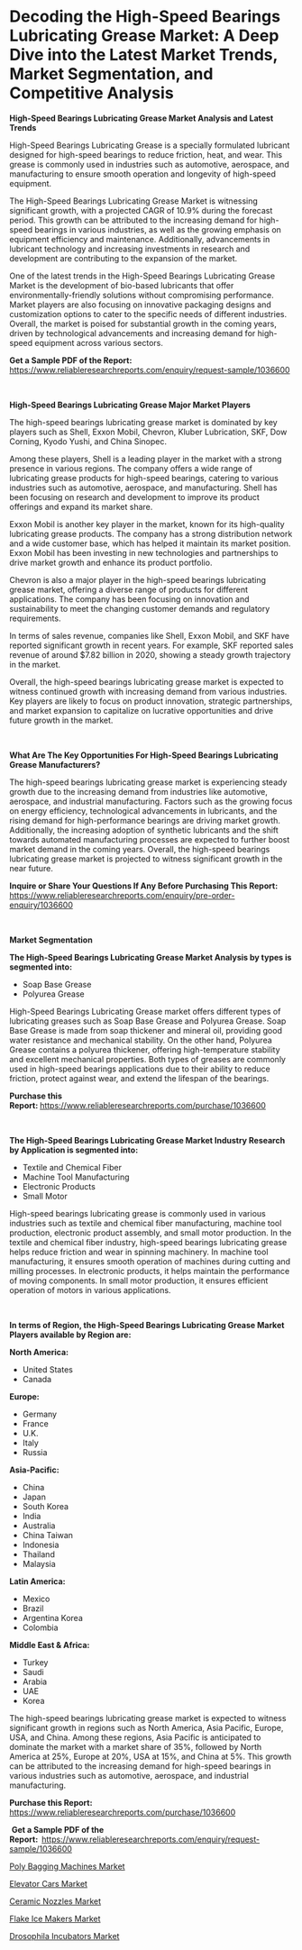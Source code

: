 <p><h1>Decoding the High-Speed Bearings Lubricating Grease Market: A Deep Dive into the Latest Market Trends, Market Segmentation, and Competitive Analysis</h1></p><p><strong>High-Speed Bearings Lubricating Grease Market Analysis and Latest Trends</strong></p>
<p><p>High-Speed Bearings Lubricating Grease is a specially formulated lubricant designed for high-speed bearings to reduce friction, heat, and wear. This grease is commonly used in industries such as automotive, aerospace, and manufacturing to ensure smooth operation and longevity of high-speed equipment.</p><p>The High-Speed Bearings Lubricating Grease Market is witnessing significant growth, with a projected CAGR of 10.9% during the forecast period. This growth can be attributed to the increasing demand for high-speed bearings in various industries, as well as the growing emphasis on equipment efficiency and maintenance. Additionally, advancements in lubricant technology and increasing investments in research and development are contributing to the expansion of the market.</p><p>One of the latest trends in the High-Speed Bearings Lubricating Grease Market is the development of bio-based lubricants that offer environmentally-friendly solutions without compromising performance. Market players are also focusing on innovative packaging designs and customization options to cater to the specific needs of different industries. Overall, the market is poised for substantial growth in the coming years, driven by technological advancements and increasing demand for high-speed equipment across various sectors.</p></p>
<p><strong>Get a Sample PDF of the Report:&nbsp;</strong> <a href="https://www.reliableresearchreports.com/enquiry/request-sample/1036600">https://www.reliableresearchreports.com/enquiry/request-sample/1036600</a></p>
<p>&nbsp;</p>
<p><strong>High-Speed Bearings Lubricating Grease Major Market Players</strong></p>
<p><p>The high-speed bearings lubricating grease market is dominated by key players such as Shell, Exxon Mobil, Chevron, Kluber Lubrication, SKF, Dow Corning, Kyodo Yushi, and China Sinopec.</p><p>Among these players, Shell is a leading player in the market with a strong presence in various regions. The company offers a wide range of lubricating grease products for high-speed bearings, catering to various industries such as automotive, aerospace, and manufacturing. Shell has been focusing on research and development to improve its product offerings and expand its market share.</p><p>Exxon Mobil is another key player in the market, known for its high-quality lubricating grease products. The company has a strong distribution network and a wide customer base, which has helped it maintain its market position. Exxon Mobil has been investing in new technologies and partnerships to drive market growth and enhance its product portfolio.</p><p>Chevron is also a major player in the high-speed bearings lubricating grease market, offering a diverse range of products for different applications. The company has been focusing on innovation and sustainability to meet the changing customer demands and regulatory requirements.</p><p>In terms of sales revenue, companies like Shell, Exxon Mobil, and SKF have reported significant growth in recent years. For example, SKF reported sales revenue of around $7.82 billion in 2020, showing a steady growth trajectory in the market.</p><p>Overall, the high-speed bearings lubricating grease market is expected to witness continued growth with increasing demand from various industries. Key players are likely to focus on product innovation, strategic partnerships, and market expansion to capitalize on lucrative opportunities and drive future growth in the market.</p></p>
<p>&nbsp;</p>
<p><strong>What Are The Key Opportunities For High-Speed Bearings Lubricating Grease Manufacturers?</strong></p>
<p><p>The high-speed bearings lubricating grease market is experiencing steady growth due to the increasing demand from industries like automotive, aerospace, and industrial manufacturing. Factors such as the growing focus on energy efficiency, technological advancements in lubricants, and the rising demand for high-performance bearings are driving market growth. Additionally, the increasing adoption of synthetic lubricants and the shift towards automated manufacturing processes are expected to further boost market demand in the coming years. Overall, the high-speed bearings lubricating grease market is projected to witness significant growth in the near future.</p></p>
<p><strong>Inquire or Share Your Questions If Any Before Purchasing This Report:</strong> <a href="https://www.reliableresearchreports.com/enquiry/pre-order-enquiry/1036600">https://www.reliableresearchreports.com/enquiry/pre-order-enquiry/1036600</a></p>
<p>&nbsp;</p>
<p><strong>Market Segmentation</strong></p>
<p><strong>The High-Speed Bearings Lubricating Grease Market Analysis by types is segmented into:</strong></p>
<p><ul><li>Soap Base Grease</li><li>Polyurea Grease</li></ul></p>
<p><p>High-Speed Bearings Lubricating Grease market offers different types of lubricating greases such as Soap Base Grease and Polyurea Grease. Soap Base Grease is made from soap thickener and mineral oil, providing good water resistance and mechanical stability. On the other hand, Polyurea Grease contains a polyurea thickener, offering high-temperature stability and excellent mechanical properties. Both types of greases are commonly used in high-speed bearings applications due to their ability to reduce friction, protect against wear, and extend the lifespan of the bearings.</p></p>
<p><strong>Purchase this Report:&nbsp;</strong><a href="https://www.reliableresearchreports.com/purchase/1036600">https://www.reliableresearchreports.com/purchase/1036600</a></p>
<p>&nbsp;</p>
<p><strong>The High-Speed Bearings Lubricating Grease Market Industry Research by Application is segmented into:</strong></p>
<p><ul><li>Textile and Chemical Fiber</li><li>Machine Tool Manufacturing</li><li>Electronic Products</li><li>Small Motor</li></ul></p>
<p><p>High-speed bearings lubricating grease is commonly used in various industries such as textile and chemical fiber manufacturing, machine tool production, electronic product assembly, and small motor production. In the textile and chemical fiber industry, high-speed bearings lubricating grease helps reduce friction and wear in spinning machinery. In machine tool manufacturing, it ensures smooth operation of machines during cutting and milling processes. In electronic products, it helps maintain the performance of moving components. In small motor production, it ensures efficient operation of motors in various applications.</p></p>
<p>&nbsp;</p>
<p><strong>In terms of Region, the High-Speed Bearings Lubricating Grease Market Players available by Region are:</strong></p>
<p>
    <p> <strong> North America: </strong>
        <ul>
            <li>United States</li>
            <li>Canada</li>
        </ul>
        </p> 
    <p> <strong> Europe: </strong>
        <ul>
            <li>Germany</li>
            <li>France</li>
            <li>U.K.</li>
            <li>Italy</li>
            <li>Russia</li>
        </ul>
        </p> 
    <p> <strong> Asia-Pacific: </strong>
        <ul>
            <li>China</li>
            <li>Japan</li>
            <li>South Korea</li>
            <li>India</li>
            <li>Australia</li>
            <li>China Taiwan</li>
            <li>Indonesia</li>
            <li>Thailand</li>
            <li>Malaysia</li>
        </ul>
        </p> 
    <p> <strong> Latin America: </strong>
        <ul>
            <li>Mexico</li>
            <li>Brazil</li>
            <li>Argentina Korea</li>
            <li>Colombia</li>
        </ul>
        </p> 
    <p> <strong> Middle East & Africa: </strong>
        <ul>
            <li>Turkey</li>
            <li>Saudi</li>
            <li>Arabia</li>
            <li>UAE</li>
            <li>Korea</li>
        </ul>
    </p>
    </p>
<p><p>The high-speed bearings lubricating grease market is expected to witness significant growth in regions such as North America, Asia Pacific, Europe, USA, and China. Among these regions, Asia Pacific is anticipated to dominate the market with a market share of 35%, followed by North America at 25%, Europe at 20%, USA at 15%, and China at 5%. This growth can be attributed to the increasing demand for high-speed bearings in various industries such as automotive, aerospace, and industrial manufacturing.</p></p>
<p><strong>Purchase this Report: </strong><a href="https://www.reliableresearchreports.com/purchase/1036600">https://www.reliableresearchreports.com/purchase/1036600</a></p>
<p>&nbsp;<strong>Get a Sample PDF of the Report:&nbsp;&nbsp;</strong><a href="https://www.reliableresearchreports.com/enquiry/request-sample/1036600">https://www.reliableresearchreports.com/enquiry/request-sample/1036600</a></p>
<p><strong></strong></p>
<p><p><a href="https://medium.com/@lomawitting/poly-bagging-machines-market-size-market-outlook-and-market-forecast-2024-to-2031-c190d6e363cb">Poly Bagging Machines Market</a></p><p><a href="https://medium.com/p/1175a836cc95/edit">Elevator Cars Market</a></p><p><a href="https://medium.com/p/47d498d59d42/edit">Ceramic Nozzles Market</a></p><p><a href="https://medium.com/@lomawitting/flake-ice-makers-nbsp-market-focuses-on-market-share-size-and-projected-forecast-till-2031-0c7c8965b20a">Flake Ice Makers Market</a></p><p><a href="https://medium.com/@lomawitting/decoding-drosophila-incubators-market-metrics-market-share-trends-and-growth-patterns-7e3e58c579dd">Drosophila Incubators Market</a></p></p>